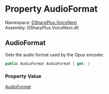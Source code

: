 # Property AudioFormat

Namespace: [DSharpPlus.VoiceNext](DSharpPlus.VoiceNext.md)  
Assembly: DSharpPlus.VoiceNext.dll

## <a id="DSharpPlus_VoiceNext_VoiceNextConnection_AudioFormat"></a>AudioFormat

Gets the audio format used by the Opus encoder.

```csharp
public AudioFormat AudioFormat { get; }
```

### Property Value

[AudioFormat](DSharpPlus.VoiceNext.AudioFormat.md)

